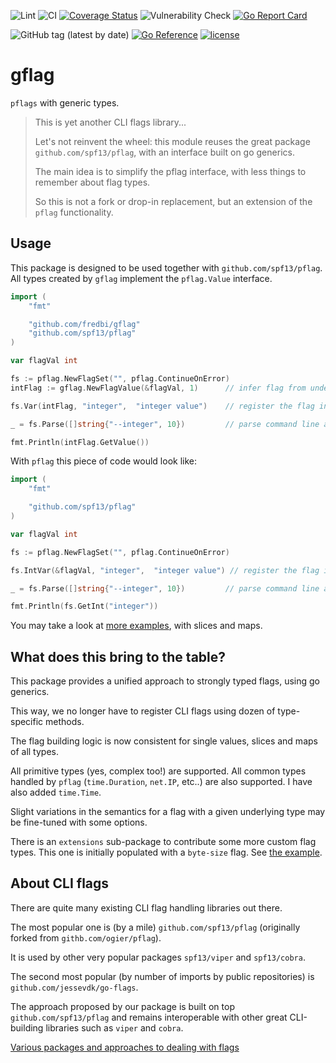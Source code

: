 ![Lint](https://github.com/fredbi/gflag/actions/workflows/01-golang-lint.yaml/badge.svg)
![CI](https://github.com/fredbi/gflag/actions/workflows/02-test.yaml/badge.svg)
[![Coverage Status](https://coveralls.io/repos/github/fredbi/gflag/badge.svg)](https://coveralls.io/github/fredbi/gflag)
![Vulnerability Check](https://github.com/fredbi/gflag/actions/workflows/03-govulncheck.yaml/badge.svg)
[![Go Report Card](https://goreportcard.com/badge/github.com/fredbi/gflag)](https://goreportcard.com/report/github.com/fredbi/gflag)

![GitHub tag (latest by date)](https://img.shields.io/github/v/tag/fredbi/gflag)
[![Go Reference](https://pkg.go.dev/badge/github.com/fredbi/gflag.svg)](https://pkg.go.dev/github.com/fredbi/gflag)
[![license](http://img.shields.io/badge/license/License-Apache-yellow.svg)](https://raw.githubusercontent.com/fredbi/go-cli/master/LICENSE.md)

# gflag

`pflags` with generic types.

> This is yet another CLI flags library...
>
> Let's not reinvent the wheel: this module reuses the great package `github.com/spf13/pflag`,
> with an interface built on go generics.
>
> The main idea is to simplify the pflag interface, with less things to remember about flag types.
>
> So this is not a fork or drop-in replacement, but an extension of the `pflag` functionality.

## Usage

This package is designed to be used together with `github.com/spf13/pflag`.
All types created by `gflag` implement the `pflag.Value` interface.

```go
import (
	"fmt"

	"github.com/fredbi/gflag"
	"github.com/spf13/pflag"
)

var flagVal int

fs := pflag.NewFlagSet("", pflag.ContinueOnError)
intFlag := gflag.NewFlagValue(&flagVal, 1)      // infer flag from underlying type int, with a default value

fs.Var(intFlag, "integer",  "integer value")    // register the flag in pflag flagset

_ = fs.Parse([]string{"--integer", 10})         // parse command line arguments

fmt.Println(intFlag.GetValue())
```

With `pflag` this piece of code would look like:
```go
import (
	"fmt"

	"github.com/spf13/pflag"
)

var flagVal int

fs := pflag.NewFlagSet("", pflag.ContinueOnError)

fs.IntVar(&flagVal, "integer",  "integer value") // register the flag in pflag flagset

_ = fs.Parse([]string{"--integer", 10})         // parse command line arguments

fmt.Println(fs.GetInt("integer"))
```

You may take a look at [more examples](example_values_test.go), with slices and maps.

## What does this bring to the table?

This package provides a unified approach to strongly typed flags, using go generics.

This way, we no longer have to register CLI flags using dozen of type-specific methods.

The flag building logic is now consistent for single values, slices and maps of all types.

All primitive types (yes, complex too!) are supported.
All common types handled by `pflag` (`time.Duration`, `net.IP`, etc..) are also supported.
I have also added `time.Time`.

Slight variations in the semantics for a flag with a given underlying type may be fine-tuned with some options.

There is an `extensions` sub-package to contribute some more custom flag types. 
This one is initially populated with a `byte-size` flag. See [the example](extensions/example_test.go).

## About CLI flags

There are quite many existing CLI flag handling libraries out there.

The most popular one is (by a mile) `github.com/spf13/pflag` (originally forked from `githb.com/ogier/pflag`).

It is used by other very popular packages `spf13/viper` and `spf13/cobra`.

The second most popular (by number of imports by public repositories) is `github.com/jessevdk/go-flags`.

The approach proposed by our package is built on top `github.com/spf13/pflag` and remains interoperable with other 
great CLI-building libraries such as `viper` and `cobra`.

[Various packages and approaches to dealing with flags](docs/approaches.md)
